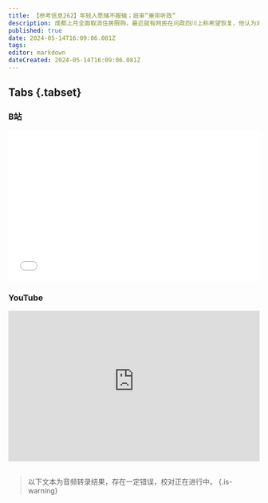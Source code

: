 ```yaml
---
title: 【参考信息262】年轻人愿赌不服输；庭审“垂帘听政”
description: 成都上月全面取消住房限购，最近就有网民在问政四川上称希望恢复，他认为对成都毫无贡献的外地购房者也能无差别购房，极大伤害了我们缴社保和迁户口到成都来的年轻人权益。粗看是年轻人愿赌不服输，细看又有几分沉重。浙江捣毁一个跨省组织卖淫团伙，大部分是贵州兴仁人，就是抓地方债“救火队长”的那个县。青海天峻县法院审案，被发现海中院法官通过微信群直接遥控指挥，而且“硬气”回应，引发第二波舆情。
published: true
date: 2024-05-14T16:09:06.081Z
tags: 
editor: markdown
dateCreated: 2024-05-14T16:09:06.081Z
---
```


## Tabs {.tabset}
### B站
<div style="position: relative; padding: 30% 45%;">
<iframe style="position: absolute; width: 100%; height: 100%; left: 0; top: 0;" src="//player.bilibili.com/player.html?&bvid=BV1iy411Y73f&page=1&as_wide=1&high_quality=1&danmaku=1&autoplay=0" scrolling="no" border="0" frameborder="no" framespacing="0" allowfullscreen="true"></iframe>
</div>

### YouTube
<div style="position: relative; padding: 30% 45%;">
<iframe style="position: absolute; top: 0; left: 0; width: 100%; height: 100%;" src="https://www.youtube-nocookie.com/embed/YouTubeVID" title="YouTube video player" frameborder="0" allow="accelerometer; autoplay; clipboard-write; encrypted-media; gyroscope; picture-in-picture" allowfullscreen></iframe>
</div>

## 

> 以下文本为音频转录结果，存在一定错误，校对正在进行中。
{.is-warning}


